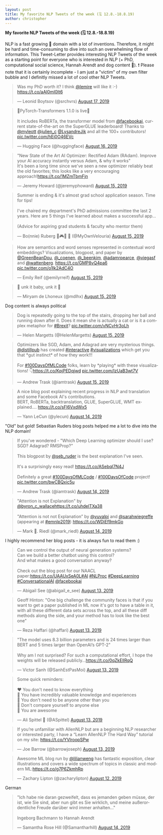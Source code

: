 ```yaml
---
layout: post
title: My favorite NLP Tweets of the week (🗓 12.8.-18.8.19)
author: christopher
---
```


<b>My favorite NLP Tweets of the week (🗓 12.8.-18.8.19)</b>

NLP is a fast growing 🚀 domain with a lot of inventions. Therefore, it might be hard and time-consuming to dive into such an overwhelming flow of information. This Tweet-Letter provides interesting NLP Tweets of the week as a starting point for everyone who is interested in NLP (+ PhD, computational social science, Hannah Arendt and dog content 🐶). ❗️ Please note that it is certainly incomplete - I am just a "victim" of my own filter bubble and I definitly missed a lot of cool other NLP Tweets.

<blockquote class="twitter-tweet" data-partner="tweetdeck"><p lang="en" dir="ltr">Was my PhD worth it? I think <a href="https://twitter.com/lemire?ref_src=twsrc%5Etfw">@lemire</a> will like it :-) <a href="https://t.co/aAI0mI0It6">https://t.co/aAI0mI0It6</a></p>&mdash; Leonid Boytsov (@srchvrs) <a href="https://twitter.com/srchvrs/status/1162839249135308800?ref_src=twsrc%5Etfw">August 17, 2019</a></blockquote>
<script async src="https://platform.twitter.com/widgets.js" charset="utf-8"></script>

<blockquote class="twitter-tweet" data-partner="tweetdeck"><p lang="en" dir="ltr">💃PyTorch-Transformers 1.1.0 is live💃<br><br>It includes RoBERTa, the transformer model from <a href="https://twitter.com/facebookai?ref_src=twsrc%5Etfw">@facebookai</a>, current state-of-the-art on the SuperGLUE leaderboard! Thanks to <a href="https://twitter.com/myleott?ref_src=twsrc%5Etfw">@myleott</a> <a href="https://twitter.com/julien_c?ref_src=twsrc%5Etfw">@julien_c</a> <a href="https://twitter.com/LysandreJik?ref_src=twsrc%5Etfw">@LysandreJik</a> and all the 100+ contributors! <a href="https://t.co/hEj0O46EVc">pic.twitter.com/hEj0O46EVc</a></p>&mdash; Hugging Face (@huggingface) <a href="https://twitter.com/huggingface/status/1162346749194903553?ref_src=twsrc%5Etfw">August 16, 2019</a></blockquote>
<script async src="https://platform.twitter.com/widgets.js" charset="utf-8"></script>

<blockquote class="twitter-tweet" data-partner="tweetdeck"><p lang="en" dir="ltr">&quot;New State of the Art AI Optimizer: Rectified Adam (RAdam). Improve your AI accuracy instantly versus Adam, &amp; why it works&quot;<br>It&#39;s been a long time since we&#39;ve seen a new optimizer reliably beat the old favorites; this looks like a very encouraging approach!<a href="https://t.co/1MZmTbmFjn">https://t.co/1MZmTbmFjn</a></p>&mdash; Jeremy Howard (@jeremyphoward) <a href="https://twitter.com/jeremyphoward/status/1162118545095852032?ref_src=twsrc%5Etfw">August 15, 2019</a></blockquote>

<blockquote class="twitter-tweet" data-partner="tweetdeck"><p lang="en" dir="ltr">Summer is ending &amp; it&#39;s almost grad school application season. Time for tips!<br><br>I&#39;ve chaired my department&#39;s PhD admissions committee the last 2 years. Here are 5 things I&#39;ve learned about makes a successful app...<br><br>(Advice for aspiring grad students &amp; faculty who mentor them)</p>&mdash; Bo(nnie) Ruberg 🌈🎮💾 🌈 (@MyOwnVelouria) <a href="https://twitter.com/MyOwnVelouria/status/1162097893462822913?ref_src=twsrc%5Etfw">August 15, 2019</a></blockquote>
<script async src="https://platform.twitter.com/widgets.js" charset="utf-8"></script>

<blockquote class="twitter-tweet" data-partner="tweetdeck"><p lang="en" dir="ltr">How are semantics and word senses represented in contextual word embeddings? Visualizations, blogpost, and paper by <a href="https://twitter.com/GreenBeanDou?ref_src=twsrc%5Etfw">@GreenBeanDou</a>, <a href="https://twitter.com/_coenen?ref_src=twsrc%5Etfw">@_coenen</a>, <a href="https://twitter.com/_beenkim?ref_src=twsrc%5Etfw">@_beenkim</a>, <a href="https://twitter.com/adamrpearce?ref_src=twsrc%5Etfw">@adamrpearce</a>, <a href="https://twitter.com/viegasf?ref_src=twsrc%5Etfw">@viegasf</a> and <a href="https://twitter.com/wattenberg?ref_src=twsrc%5Etfw">@wattenberg</a>. <a href="https://t.co/GMP8vQ4pa6">https://t.co/GMP8vQ4pa6</a> <a href="https://t.co/o1lk2AdC4O">pic.twitter.com/o1lk2AdC4O</a></p>&mdash; Emily Reif (@emilyrreif) <a href="https://twitter.com/emilyrreif/status/1162031112056688640?ref_src=twsrc%5Etfw">August 15, 2019</a></blockquote>
<script async src="https://platform.twitter.com/widgets.js" charset="utf-8"></script>

<blockquote class="twitter-tweet" data-partner="tweetdeck"><p lang="en" dir="ltr">🎵 unk it baby, unk it 🎵</p>&mdash; Miryam de Lhoneux (@mdlhx) <a href="https://twitter.com/mdlhx/status/1161932311077752834?ref_src=twsrc%5Etfw">August 15, 2019</a></blockquote>
<script async src="https://platform.twitter.com/widgets.js" charset="utf-8"></script>

Dog content is always political
<blockquote class="twitter-tweet" data-partner="tweetdeck"><p lang="en" dir="ltr">Dog is repeatedly going to the top of the stairs, dropping her ball and running down after it. Does it mean she is actually a cat or is it a complex metaphor for <a href="https://twitter.com/hashtag/Brexit?src=hash&amp;ref_src=twsrc%5Etfw">#Brexit</a>? <a href="https://t.co/vNCvHr3oLh">pic.twitter.com/vNCvHr3oLh</a></p>&mdash; Helen Margetts (@HelenMargetts) <a href="https://twitter.com/HelenMargetts/status/1161931154834034688?ref_src=twsrc%5Etfw">August 15, 2019</a></blockquote>
<script async src="https://platform.twitter.com/widgets.js" charset="utf-8"></script>

<blockquote class="twitter-tweet" data-partner="tweetdeck"><p lang="en" dir="ltr">Optimizers like SGD, Adam, and Adagrad are very mysterious things. <a href="https://twitter.com/distillpub?ref_src=twsrc%5Etfw">@distillpub</a> has created <a href="https://twitter.com/hashtag/interactive?src=hash&amp;ref_src=twsrc%5Etfw">#interactive</a> <a href="https://twitter.com/hashtag/visualizations?src=hash&amp;ref_src=twsrc%5Etfw">#visualizations</a> which get you that *gut instinct* of how they work!!! <br><br>For <a href="https://twitter.com/hashtag/100DaysOfMLCode?src=hash&amp;ref_src=twsrc%5Etfw">#100DaysOfMLCode</a> folks, learn by *playing* with these visualizations! 👇<a href="https://t.co/KpjPEDqjwd">https://t.co/KpjPEDqjwd</a> <a href="https://t.co/IzUaB3wt7V">pic.twitter.com/IzUaB3wt7V</a></p>&mdash; Andrew Trask (@iamtrask) <a href="https://twitter.com/iamtrask/status/1161925721142562816?ref_src=twsrc%5Etfw">August 15, 2019</a></blockquote>
<script async src="https://platform.twitter.com/widgets.js" charset="utf-8"></script>

<blockquote class="twitter-tweet" data-partner="tweetdeck"><p lang="en" dir="ltr">A nice blog post explaining recent progress in NLP and translation and some Facebook AI&#39;s contributions.<br>BERT, RoBERTa, backtranslation, GLUE, SuperGLUE, WMT explained.... <a href="https://t.co/sFl6VxdWx5">https://t.co/sFl6VxdWx5</a></p>&mdash; Yann LeCun (@ylecun) <a href="https://twitter.com/ylecun/status/1161716679946186754?ref_src=twsrc%5Etfw">August 14, 2019</a></blockquote>
<script async src="https://platform.twitter.com/widgets.js" charset="utf-8"></script>

"Old" but gold! Sebastian Ruders blog posts helped me a lot to dive into the NLP domain!
<blockquote class="twitter-tweet" data-partner="tweetdeck"><p lang="en" dir="ltr">If you&#39;ve wondered - &quot;Which Deep Learning optimizer should I use? SGD? Adagrad? RMSProp?&quot;<br><br>This blogpost by <a href="https://twitter.com/seb_ruder?ref_src=twsrc%5Etfw">@seb_ruder</a> is the best explanation I&#39;ve seen.<br><br>It&#39;s a surprisingly easy read! <a href="https://t.co/ASebqI7N4J">https://t.co/ASebqI7N4J</a><br><br>Definitely a great <a href="https://twitter.com/hashtag/100DaysOfMLCode?src=hash&amp;ref_src=twsrc%5Etfw">#100DaysOfMLCode</a> / <a href="https://twitter.com/hashtag/100DaysOfCode?src=hash&amp;ref_src=twsrc%5Etfw">#100DaysOfCode</a> project! <a href="https://t.co/bwCBQxic5u">pic.twitter.com/bwCBQxic5u</a></p>&mdash; Andrew Trask (@iamtrask) <a href="https://twitter.com/iamtrask/status/1161563373919715328?ref_src=twsrc%5Etfw">August 14, 2019</a></blockquote>
<script async src="https://platform.twitter.com/widgets.js" charset="utf-8"></script>

<blockquote class="twitter-tweet" data-partner="tweetdeck"><p lang="en" dir="ltr">&quot;Attention is not Explanation&quot; by <a href="https://twitter.com/byron_c_wallace?ref_src=twsrc%5Etfw">@byron_c_wallace</a><a href="https://t.co/uhdeITXa38">https://t.co/uhdeITXa38</a><br><br>&quot;Attention is not not Explanation” by <a href="https://twitter.com/yuvalpi?ref_src=twsrc%5Etfw">@yuvalpi</a> and <a href="https://twitter.com/sarahwiegreffe?ref_src=twsrc%5Etfw">@sarahwiegreffe</a> (appearing at <a href="https://twitter.com/hashtag/emnlp2019?src=hash&amp;ref_src=twsrc%5Etfw">#emnlp2019</a>) <a href="https://t.co/WDiEf9mkGo">https://t.co/WDiEf9mkGo</a></p>&mdash; Mark 🦑. Riedl (@mark_riedl) <a href="https://twitter.com/mark_riedl/status/1161463819266416641?ref_src=twsrc%5Etfw">August 14, 2019</a></blockquote>
<script async src="https://platform.twitter.com/widgets.js" charset="utf-8"></script>

I highly recommend her blog posts - it is always fun to read them :)
<blockquote class="twitter-tweet" data-partner="tweetdeck"><p lang="en" dir="ltr">Can we control the output of neural generation systems? <br>Can we build a better chatbot using this control? <br>And what makes a good conversation anyway? <br><br>Check out the blog post for our NAACL paper:<a href="https://t.co/UAAUxSeA0L">https://t.co/UAAUxSeA0L</a><a href="https://twitter.com/hashtag/AI?src=hash&amp;ref_src=twsrc%5Etfw">#AI</a> <a href="https://twitter.com/hashtag/NLProc?src=hash&amp;ref_src=twsrc%5Etfw">#NLProc</a> <a href="https://twitter.com/hashtag/DeepLearning?src=hash&amp;ref_src=twsrc%5Etfw">#DeepLearning</a> <a href="https://twitter.com/hashtag/ConversationalAI?src=hash&amp;ref_src=twsrc%5Etfw">#ConversationalAI</a> <a href="https://twitter.com/facebookai?ref_src=twsrc%5Etfw">@facebookai</a></p>&mdash; Abigail See (@abigail_e_see) <a href="https://twitter.com/abigail_e_see/status/1161414213169889280?ref_src=twsrc%5Etfw">August 13, 2019</a></blockquote>

<blockquote class="twitter-tweet" data-partner="tweetdeck"><p lang="en" dir="ltr">Geoff Hinton: &quot;One big challenge the community faces is that if you want to get a paper published in ML now it&#39;s got to have a table in it, with all these different data sets across the top, and all these diff methods along the side, and your method has to look like the best one&quot;</p>&mdash; Reza Haffari (@haffari) <a href="https://twitter.com/haffari/status/1161385941283430400?ref_src=twsrc%5Etfw">August 13, 2019</a></blockquote>
<script async src="https://platform.twitter.com/widgets.js" charset="utf-8"></script>

<blockquote class="twitter-tweet" data-partner="tweetdeck"><p lang="en" dir="ltr">&quot;The model uses 8.3 billion parameters and is 24 times larger than BERT and 5 times larger than OpenAI’s GPT-2&quot;<br><br>Why am I not surprised? For such a computational effort, I hope the weights will be released publicly...<a href="https://t.co/0qZkEllRqQ">https://t.co/0qZkEllRqQ</a></p>&mdash; Victor Sanh (@SanhEstPasMoi) <a href="https://twitter.com/SanhEstPasMoi/status/1161303060741853185?ref_src=twsrc%5Etfw">August 13, 2019</a></blockquote>
<script async src="https://platform.twitter.com/widgets.js" charset="utf-8"></script>

<blockquote class="twitter-tweet" data-partner="tweetdeck"><p lang="en" dir="ltr">Some quick reminders:<br><br>❤️ You don&#39;t need to know everything<br>💚 You have incredibly valuable knowledge and experiences<br>💜 You don&#39;t need to be anyone other than you<br>🧡 Don&#39;t compare yourself to anyone else<br>💙 You are awesome</p>&mdash; Ali Spittel 🐞 (@ASpittel) <a href="https://twitter.com/ASpittel/status/1161288690007777280?ref_src=twsrc%5Etfw">August 13, 2019</a></blockquote>
<script async src="https://platform.twitter.com/widgets.js" charset="utf-8"></script>

<blockquote class="twitter-tweet" data-partner="tweetdeck"><p lang="en" dir="ltr">If you’re unfamiliar with AllenNLP but are a beginning NLP researcher or interested party, I have a “Learn AllenNLP The Hard Way” tutorial on my site: <a href="https://t.co/YVlroopSPw">https://t.co/YVlroopSPw</a></p>&mdash; Joe Barrow (@barrowjoseph) <a href="https://twitter.com/barrowjoseph/status/1161237865524846592?ref_src=twsrc%5Etfw">August 13, 2019</a></blockquote>
<script async src="https://platform.twitter.com/widgets.js" charset="utf-8"></script>

<blockquote class="twitter-tweet" data-partner="tweetdeck"><p lang="en" dir="ltr">Awesome ML blog run by <a href="https://twitter.com/lilianweng?ref_src=twsrc%5Etfw">@lilianweng</a> has fantastic exposition, clear illustrations and covers a wide spectrum of topics in classic and modern ML:<a href="https://t.co/g7P6ZkmhRp">https://t.co/g7P6ZkmhRp</a></p>&mdash; Zachary Lipton (@zacharylipton) <a href="https://twitter.com/zacharylipton/status/1161026768028880901?ref_src=twsrc%5Etfw">August 12, 2019</a></blockquote>
<script async src="https://platform.twitter.com/widgets.js" charset="utf-8"></script>

German
<blockquote class="twitter-tweet" data-partner="tweetdeck"><p lang="de" dir="ltr">&quot;Ich habe nie daran gezweifelt, dass es jemanden geben müsse, der ist, wie Sie sind, aber nun gibt es Sie wirklich, und meine außerordentliche Freude darüber wird immer anhalten...&quot;<br><br>Ingeborg Bachmann to Hannah Arendt</p>&mdash; Samantha Rose Hill (@Samantharhill) <a href="https://twitter.com/Samantharhill/status/1161552255537098757?ref_src=twsrc%5Etfw">August 14, 2019</a></blockquote>
<script async src="https://platform.twitter.com/widgets.js" charset="utf-8"></script>


